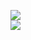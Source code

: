 [![](https://img.shields.io/badge/Made%20With-Github%20Spray-lightgrey.svg?style=for-the-badge&logo=github)](https://github.com/Annihil/github-spray#18557)  
[![](https://i.imgur.com/2DrTn0Z.gif)](https://github.com/Annihil/github-spray)